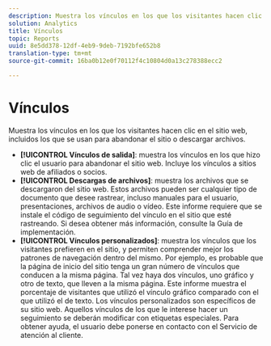 ```yaml
---
description: Muestra los vínculos en los que los visitantes hacen clic en el sitio web, incluidos los que se usan para abandonar el sitio o descargar archivos.
solution: Analytics
title: Vínculos
topic: Reports
uuid: 8e5dd378-12df-4eb9-9deb-7192bfe652b8
translation-type: tm+mt
source-git-commit: 16ba0b12e0f70112f4c10804d0a13c278388ecc2

---
```



# Vínculos

Muestra los vínculos en los que los visitantes hacen clic en el sitio web, incluidos los que se usan para abandonar el sitio o descargar archivos.

* **[!UICONTROL Vínculos de salida]**: muestra los vínculos en los que hizo clic el usuario para abandonar el sitio web. Incluye los vínculos a sitios web de afiliados o socios.
* **[!UICONTROL Descargas de archivos]**: muestra los archivos que se descargaron del sitio web. Estos archivos pueden ser cualquier tipo de documento que desee rastrear, incluso manuales para el usuario, presentaciones, archivos de audio o vídeo. Este informe requiere que se instale el código de seguimiento del vínculo en el sitio que esté rastreando. Si desea obtener más información, consulte la Guía de implementación.
* **[!UICONTROL Vínculos personalizados]**: muestra los vínculos que los visitantes prefieren en el sitio, y permiten comprender mejor los patrones de navegación dentro del mismo. Por ejemplo, es probable que la página de inicio del sitio tenga un gran número de vínculos que conducen a la misma página. Tal vez haya dos vínculos, uno gráfico y otro de texto, que lleven a la misma página. Este informe muestra el porcentaje de visitantes que utilizó el vínculo gráfico comparado con el que utilizó el de texto. Los vínculos personalizados son específicos de su sitio web. Aquellos vínculos de los que le interese hacer un seguimiento se deberán modificar con etiquetas especiales. Para obtener ayuda, el usuario debe ponerse en contacto con el Servicio de atención al cliente.

